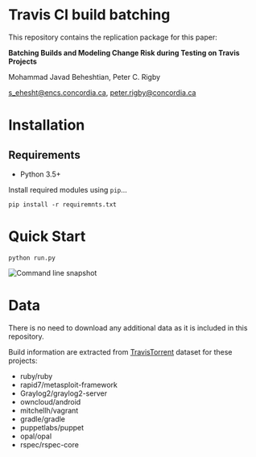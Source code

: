 # Travis CI build batching

This repository contains the replication package for this paper: 

__Batching Builds and Modeling Change Risk during Testing on Travis Projects__

Mohammad Javad Beheshtian, Peter C. Rigby

<s_ehesht@encs.concordia.ca>, <peter.rigby@concordia.ca>

# Installation

## Requirements

* Python 3.5+


Install required modules using `pip`...

```
pip install -r requiremnts.txt
```

# Quick Start

```
python run.py
```


![Command line snapshot](snapshopt.png "Command line snapshot")

# Data

There is no need to download any additional data as it is included in this repository.

Build information are extracted from [TravisTorrent](https://travistorrent.testroots.org/) dataset for these projects:
* ruby/ruby
* rapid7/metasploit-framework
* Graylog2/graylog2-server
* owncloud/android
* mitchellh/vagrant
* gradle/gradle
* puppetlabs/puppet
* opal/opal
* rspec/rspec-core
